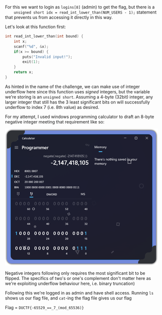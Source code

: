 For this we want to login as `logins[8]` (admin) to get the flag, but there is a `    unsigned short idx = read_int_lower_than(NUM_USERS - 1);` statement that prevents us from accessing it directly in this way.

Let's look at this function first:
```C
int read_int_lower_than(int bound) {
    int x;
    scanf("%d", &x);
    if(x >= bound) {
        puts("Invalid input!");
        exit(1);
    }
    return x;
}
```

As hinted in the name of the challenge, we can make use of integer underflow here since this function uses *signed* integers, but the variable we're storing is an `unsigned short`. Assuming a 4-byte (32bit) integer, any larger integer that still has the 3 least significant bits on will successfully underflow to index 7 (i.e. 8th value) as desired.

For my attempt, I used windows programming calculator to draft an 8-byte negative integer meeting that requirement like so:

![](attachments/2023-09-03--ApplicationFrameHost_mVC6sUyUCe.png)

Negative integers following  only requires the most significant bit to be flipped. The specifics of two's or one's complement don't matter here as we're exploiting underflow behaviour here, i.e. binary truncation)

Following this we're logged in as admin and have shell access. Running `ls` shows us our flag file, and `cat`-ing the flag file gives us our flag

Flag = `DUCTF{-65529_==_7_(mod_65536)}`
